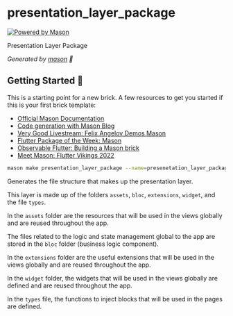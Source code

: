 # presentation_layer_package

[![Powered by Mason](https://img.shields.io/endpoint?url=https%3A%2F%2Ftinyurl.com%2Fmason-badge)](https://github.com/felangel/mason)

Presentation Layer Package

_Generated by [mason][1] 🧱_

## Getting Started 🚀

This is a starting point for a new brick.
A few resources to get you started if this is your first brick template:

- [Official Mason Documentation][2]
- [Code generation with Mason Blog][3]
- [Very Good Livestream: Felix Angelov Demos Mason][4]
- [Flutter Package of the Week: Mason][5]
- [Observable Flutter: Building a Mason brick][6]
- [Meet Mason: Flutter Vikings 2022][7]

[1]: https://github.com/felangel/mason
[2]: https://docs.brickhub.dev
[3]: https://verygood.ventures/blog/code-generation-with-mason
[4]: https://youtu.be/G4PTjA6tpTU
[5]: https://youtu.be/qjA0JFiPMnQ
[6]: https://youtu.be/o8B1EfcUisw
[7]: https://youtu.be/LXhgiF5HiQg

```bash
mason make presentation_layer_package --name=presenetation_layer_package_name
```

Generates the file structure that makes up the presentation layer.

This layer is made up of the folders `assets`, `bloc`, `extensions`, `widget`, and the file `types`.

In the `assets` folder are the resources that will be used in the views globally and are reused throughout the app.

The files related to the logic and state management global to the app are stored in the `bloc` folder (business logic component).

In the `extensions` folder are the useful extensions that will be used in the views globally and are reused throughout the app.

In the `widget` folder, the widgets that will be used in the views globally are defined and are reused throughout the app.

In the `types` file, the functions to inject blocks that will be used in the pages are defined.
